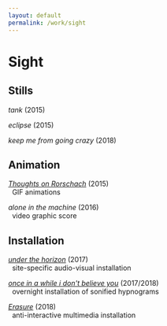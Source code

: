 ```yaml
---
layout: default
permalink: /work/sight
---
```

# Sight

## Stills

_tank_ (2015)

_eclipse_ (2015)

_keep me from going crazy_ (2018)

<!-- <d1>
  <div class="row">
    <div class="twoColumn">
    <a href="../../images/work/erasure/erasure_photo5.jpg">
      <img src="../../images/work/stills/keepMeFromGoingCrazy.png" alt="keep me from going crazy (2018)" width="100%" >
      <figcaption> "keep me from going crazy (2018)"</figcaption>
    </a>
    </div>
  </div>

</d1> -->

## Animation

[_Thoughts on Rorschach_](/work/sight/rorschach) (2015) <br/>
&nbsp;&nbsp;GIF animations

_alone in the machine_ (2016) <br/>
&nbsp;&nbsp;video graphic score

## Installation

[_under the horizon_](./sight/underthehorizon) (2017) <br/>
&nbsp;&nbsp;site-specific audio-visual installation

[_once in a while i don't believe you_](/work/sight/onceinawhile) (2017/2018) <br/>
&nbsp;&nbsp;overnight installation of sonified hypnograms

[_Erasure_](/work/sight/erasure) (2018) <br/>
&nbsp;&nbsp;anti-interactive multimedia installation
